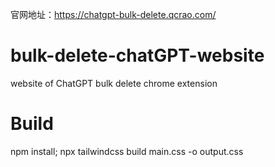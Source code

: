 官网地址：https://chatgpt-bulk-delete.qcrao.com/

# bulk-delete-chatGPT-website

website of ChatGPT bulk delete chrome extension

# Build

npm install; npx tailwindcss build main.css -o output.css
